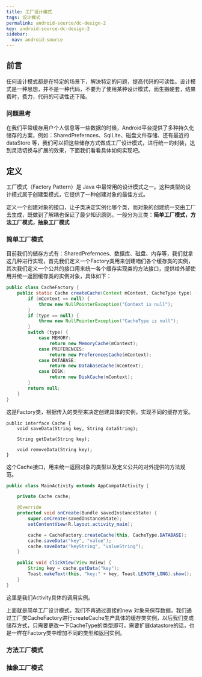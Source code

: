 ```yaml
---
title: 工厂设计模式
tags: 设计模式
permalink: android-source/dc-design-2
key: android-source-dc-design-2
sidebar:
  nav: android-source
---
```


## 前言

任何设计模式都是在特定的场景下，解决特定的问题，提高代码的可读性。设计模式是一种思想，并不是一种代码，不要为了使用某种设计模式，而生搬硬套，结果费时，费力，代码的可读性还下降。

### 问题思考

在我们平常缓存用户个人信息等一些数据的时候，Android平台提供了多种持久化储存的方案，例如：SharedPrefernces、SqlLite、磁盘文件存储、还有最近的dataStore 等，我们可以把这些储存方式做成工厂设计模式，进行统一的封装，达到灵活切换与扩展的效果，下面我们看看具体如何实现吧。

## 定义

工厂模式（Factory Pattern）是 Java 中最常用的设计模式之一。这种类型的设计模式属于创建型模式，它提供了一种创建对象的最佳方式。

定义一个创建对象的接口，让子类决定实例化哪个类，而对象的创建统一交由工厂去生成，既做到了解耦也保证了最少知识原则。一般分为三类：**简单工厂模式，方法工厂模式，抽象工厂模式**

<!--more-->

### 简单工厂模式

 目前我们的储存方式有：SharedPrefernces、数据库、磁盘、内存等，我们就拿这几种进行实现，首先我们定义一个Factory类用来创建咱们各个缓存类的实例，其次我们定义一个公共的接口用来统一各个缓存实现类的方法接口，提供给外部使用并统一返回缓存类的实例对象，具体如下：

```java
public class CacheFactory {
    public static Cache createCache(Context mContext, CacheType type) {
        if (mContext == null) {
            throw new NullPointerException("Context is null");
        }
        if (type == null) {
            throw new NullPointerException("CacheType is null");
        }
        switch (type) {
            case MEMORY:
                return new MemoryCache(mContext);
            case PREFERENCES:
                return new PreferencesCache(mContext);
            case DATABASE:
                return new DatabaseCache(mContext);
            case DISK:
                return new DiskCache(mContext);
        }
        return null;
    }
}
```

这是Factory类，根据传入的类型来决定创建具体的实例，实现不同的缓存方案。

```
public interface Cache {
    void saveData(String key, String dataString);

    String getData(String key);

    void removeData(String key);
}
```

这个Cache接口，用来统一返回对象的类型以及定义公共的对外提供的方法规范。

```java
public class MainActivity extends AppCompatActivity {

    private Cache cache;

    @Override
    protected void onCreate(Bundle savedInstanceState) {
        super.onCreate(savedInstanceState);
        setContentView(R.layout.activity_main);

        cache = CacheFactory.createCache(this, CacheType.DATABASE);
        cache.saveData("key", "value");
        cache.saveData("keyString", "valueString");
    }

    public void clickView(View mView) {
        String key = cache.getData("key");
        Toast.makeText(this, "key:" + key, Toast.LENGTH_LONG).show();
    }
}
```

这里是我们Activity具体的调用实例。

上面就是简单工厂设计模式，我们不再通过直接的new 对象来保存数据，我们通过工厂类CacheFactory进行createCache生产具体的缓存类实例，以后我们变成储存方式，只需要更改一下CacheType的类型即可，需要扩展datastore的话，也是一样在Factory类中增加不同的类型和返回实例。



### 方法工厂模式



### 抽象工厂模式







